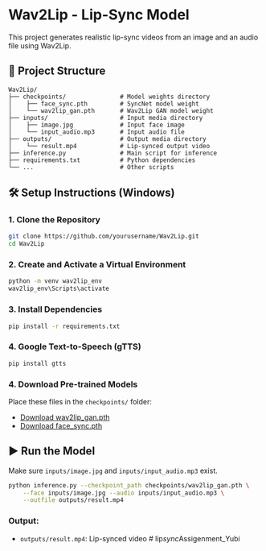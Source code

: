 # Wav2Lip - Lip-Sync Model

This project generates realistic lip-sync videos from an image and an audio file using Wav2Lip.

## 📁 Project Structure

```
Wav2Lip/
├── checkpoints/               # Model weights directory
│    ├── face_sync.pth         # SyncNet model weight
│    └── wav2lip_gan.pth       # Wav2Lip GAN model weight
├── inputs/                    # Input media directory
│    ├── image.jpg             # Input face image
│    └── input_audio.mp3       # Input audio file
├── outputs/                   # Output media directory
│    └── result.mp4            # Lip-synced output video
├── inference.py               # Main script for inference
├── requirements.txt           # Python dependencies
└── ...                        # Other scripts
```

## 🛠️ Setup Instructions (Windows)

### 1. Clone the Repository

```bash
git clone https://github.com/yourusername/Wav2Lip.git
cd Wav2Lip
```

### 2. Create and Activate a Virtual Environment

```bash
python -m venv wav2lip_env
wav2lip_env\Scripts\activate
```

### 3. Install Dependencies

```bash
pip install -r requirements.txt
```

### 4. Google Text-to-Speech (gTTS)

```bash
pip install gtts
```

### 4. Download Pre-trained Models

Place these files in the `checkpoints/` folder:

- [Download wav2lip_gan.pth](https://github.com/Rudrabha/Wav2Lip/releases/download/v1.0/wav2lip_gan.pth)
- [Download face_sync.pth](https://github.com/Rudrabha/Wav2Lip/releases/download/v1.0/face_sync.pth)

## ▶️ Run the Model

Make sure `inputs/image.jpg` and `inputs/input_audio.mp3` exist.

```bash
python inference.py --checkpoint_path checkpoints/wav2lip_gan.pth \
    --face inputs/image.jpg --audio inputs/input_audio.mp3 \
    --outfile outputs/result.mp4
```

### Output:

- `outputs/result.mp4`: Lip-synced video
#   l i p _ s y n c _ A s s i g e n m e n t _ Y u b i  
 